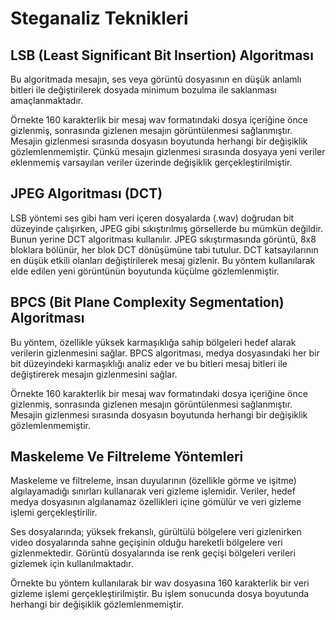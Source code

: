 # Steganaliz Teknikleri

## LSB (Least Significant Bit Insertion) Algoritması
Bu algoritmada mesajın, ses veya görüntü dosyasının en düşük anlamlı bitleri ile değiştirilerek dosyada minimum bozulma ile saklanması amaçlanmaktadır.

Örnekte 160 karakterlik bir mesaj wav formatındaki dosya içeriğine önce gizlenmiş, sonrasında gizlenen mesajın görüntülenmesi sağlanmıştır. Mesajin gizlenmesi sırasında dosyasın boyutunda herhangi bir değişiklik gözlemlenmemiştir. Çünkü mesajın gizlenmesi sırasında dosyaya yeni veriler eklenmemiş varsayılan veriler üzerinde değişiklik gerçekleştirilmiştir.

## JPEG Algoritması (DCT)
LSB yöntemi ses gibi ham veri içeren dosyalarda (.wav) doğrudan bit düzeyinde çalışırken, JPEG gibi sıkıştırılmış görsellerde bu mümkün değildir. Bunun yerine DCT algoritması kullanılır. JPEG sıkıştırmasında görüntü, 8x8 bloklara bölünür, her blok DCT dönüşümüne tabi tutulur. DCT katsayılarının en düşük etkili olanları değiştirilerek mesaj gizlenir. Bu yöntem kullanılarak elde edilen yeni görüntünün boyutunda küçülme gözlemlenmiştir.

## BPCS (Bit Plane Complexity Segmentation) Algoritması
Bu yöntem, özellikle yüksek karmaşıklığa sahip bölgeleri hedef alarak verilerin gizlenmesini sağlar. BPCS algoritması, medya dosyasındaki her bir bit düzeyindeki karmaşıklığı analiz eder ve bu bitleri mesaj bitleri ile değiştirerek mesajın gizlenmesini sağlar. 
 
Örnekte 160 karakterlik bir mesaj wav formatındaki dosya içeriğine önce gizlenmiş, sonrasında gizlenen mesajın görüntülenmesi sağlanmıştır. Mesajin gizlenmesi sırasında dosyasın boyutunda herhangi bir değişiklik gözlemlenmemiştir.

## Maskeleme Ve Filtreleme Yöntemleri
Maskeleme ve filtreleme, insan duyularının (özellikle görme ve işitme) algılayamadığı sınırları kullanarak veri gizleme işlemidir. Veriler, hedef medya dosyasının algılanamaz özellikleri içine gömülür ve veri gizleme işlemi gerçekleştirilir. 

Ses dosyalarında; yüksek frekanslı, gürültülü bölgelere veri gizlenirken video dosyalarında sahne geçişinin olduğu hareketli bölgelere veri gizlenmektedir. Görüntü dosyalarında ise renk geçişi bölgeleri verileri gizlemek için kullanılmaktadır.

Örnekte bu yöntem kullanılarak bir wav dosyasına 160 karakterlik bir veri gizleme işlemi gerçekleştirilmiştir. Bu işlem sonucunda dosya boyutunda herhangi bir değişiklik gözlemlenmemiştir. 